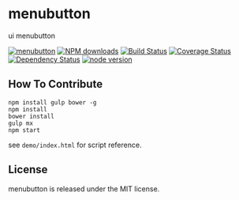 # menubutton

ui menubutton

[![menubutton](https://nodei.co/npm/modulex-menubutton.png)](https://npmjs.org/package/modulex-menubutton)
[![NPM downloads](http://img.shields.io/npm/dm/modulex-menubutton.svg)](https://npmjs.org/package/modulex-menubutton)
[![Build Status](https://secure.travis-ci.org/modulex/menubutton.png?branch=master)](https://travis-ci.org/modulex/menubutton)
[![Coverage Status](https://img.shields.io/coveralls/modulex/menubutton.svg)](https://coveralls.io/r/modulex/menubutton?branch=master)
[![Dependency Status](https://gemnasium.com/modulex/menubutton.png)](https://gemnasium.com/modulex/menubutton)
[![node version](https://img.shields.io/badge/node.js-%3E=_0.10-green.svg?style=flat-square)](http://nodejs.org/download/)


## How To Contribute

```
npm install gulp bower -g
npm install
bower install
gulp mx
npm start
```

see ``demo/index.html`` for script reference.

## License

menubutton is released under the MIT license.